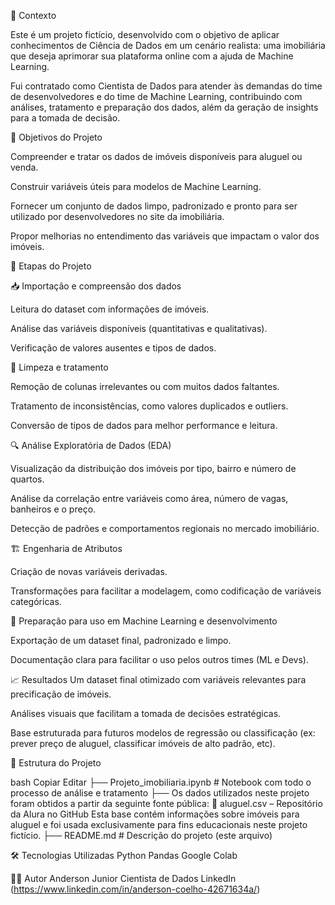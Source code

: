 🧠 Contexto

Este é um projeto fictício, desenvolvido com o objetivo de aplicar conhecimentos de Ciência de Dados em um cenário realista: uma imobiliária que deseja aprimorar sua plataforma online com a ajuda de Machine Learning.

Fui contratado como Cientista de Dados para atender às demandas do time de desenvolvedores e do time de Machine Learning, contribuindo com análises, tratamento e preparação dos dados, além da geração de insights para a tomada de decisão.

🎯 Objetivos do Projeto

Compreender e tratar os dados de imóveis disponíveis para aluguel ou venda.

Construir variáveis úteis para modelos de Machine Learning.

Fornecer um conjunto de dados limpo, padronizado e pronto para ser utilizado por desenvolvedores no site da imobiliária.

Propor melhorias no entendimento das variáveis que impactam o valor dos imóveis.

🔧 Etapas do Projeto

📥 Importação e compreensão dos dados

Leitura do dataset com informações de imóveis.

Análise das variáveis disponíveis (quantitativas e qualitativas).

Verificação de valores ausentes e tipos de dados.

🧹 Limpeza e tratamento

Remoção de colunas irrelevantes ou com muitos dados faltantes.

Tratamento de inconsistências, como valores duplicados e outliers.

Conversão de tipos de dados para melhor performance e leitura.

🔍 Análise Exploratória de Dados (EDA)

Visualização da distribuição dos imóveis por tipo, bairro e número de quartos.

Análise da correlação entre variáveis como área, número de vagas, banheiros e o preço.

Detecção de padrões e comportamentos regionais no mercado imobiliário.

🏗️ Engenharia de Atributos

Criação de novas variáveis derivadas.

Transformações para facilitar a modelagem, como codificação de variáveis categóricas.

💾 Preparação para uso em Machine Learning e desenvolvimento

Exportação de um dataset final, padronizado e limpo.

Documentação clara para facilitar o uso pelos outros times (ML e Devs).

📈 Resultados
Um dataset final otimizado com variáveis relevantes para precificação de imóveis.

Análises visuais que facilitam a tomada de decisões estratégicas.

Base estruturada para futuros modelos de regressão ou classificação (ex: prever preço de aluguel, classificar imóveis de alto padrão, etc).

📁 Estrutura do Projeto

bash
Copiar
Editar
├── Projeto_imobiliaria.ipynb       # Notebook com todo o processo de análise e tratamento
├── Os dados utilizados neste projeto foram obtidos a partir da seguinte fonte pública:
🔗 aluguel.csv – Repositório da Alura no GitHub
Esta base contém informações sobre imóveis para aluguel e foi usada exclusivamente para fins educacionais neste projeto fictício.
├── README.md                       # Descrição do projeto (este arquivo)

🛠️ Tecnologias Utilizadas
Python
Pandas
Google Colab

🧑‍💼 Autor
Anderson Junior
Cientista de Dados 
LinkedIn (https://www.linkedin.com/in/anderson-coelho-42671634a/)
